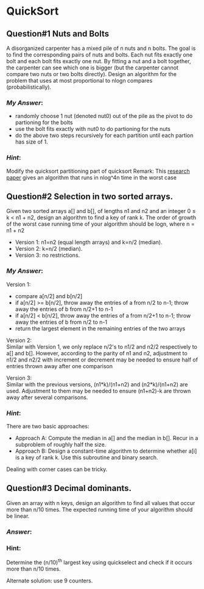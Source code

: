 # QuickSort

## Question#1 Nuts and Bolts
A disorganized carpenter has a mixed pile of n nuts and n bolts. The goal is to find the 
corresponding pairs of nuts and bolts. Each nut fits exactly one bolt and each bolt fits
exactly one nut. By fitting a nut and a bolt together, the carpenter can see which one is bigger
(but the carpenter cannot compare two nuts or two bolts directly). Design an algorithm for
the problem that uses at most proportional to nlogn compares (probabilistically).

### *My Answer*:
* randomly choose 1 nut (denoted nut0) out of the pile as the pivot to do partioning for the bolts
* use the bolt fits exactly with nut0 to do partioning for the nuts
* do the above two steps recursively for each partition until each partion has size of 1.

### *Hint*:
Modify the quicksort partitioning part of quicksort
Remark: This [research paper](http://web.cs.ucla.edu/~rafail/PUBLIC/17.pdf) gives an algorithm that runs in nlog^4n time in the worst case

## Question#2 Selection in two sorted arrays.
Given two sorted arrays a[] and b[], of lengths n1 and n2 and an integer 0 ≤ k < n1 + n2,
design an algorithm to find a key of rank k. The order of growth of the worst case running time
of your algorithm should be logn, where n = n1 + n2
* Version 1: n1=n2 (equal length arrays) and k=n/2 (median).
* Version 2: k=n/2 (median).
* Version 3: no restrictions.

### *My Answer*:
Version 1:
* compare a[n/2] and b[n/2]
* if a[n/2] >= b[n/2], throw away the entries of a from n/2 to n-1;
  throw away the entries of b from n/2+1 to n-1
* if a[n/2] < b[n/2], throw away the entries of a from n/2+1 to n-1;
  throw away the entries of b from n/2 to n-1
* return the largest element in the remaining entries of the two arrays

Version 2:  
Similar with Version 1, we only replace n/2's to n1/2 and n2/2 respectively to a[] and b[].
However, according to the parity of n1 and n2, adjustment to n1/2 and n2/2 with increment or decrement
may be needed to ensure half of entries thrown away after one comparison

Version 3:  
Similar with the previous versions, (n1\*k)/(n1+n2) and (n2\*k)/(n1+n2) are used.
Adjustment to them may be needed to ensure (n1+n2)-k are thrown away after several comparisons.
  
### *Hint*:
There are two basic approaches:
* Approach A: Compute the median in a[] and the median in b[]. Recur in a subproblem of roughly half the size.
* Approach B: Design a constant-time algorithm to determine whether a[i] is a key of rank k. Use this subroutine and binary search.  

Dealing with corner cases can be tricky.
  
## Question#3 Decimal dominants.
Given an array with n keys, design an algorithm to find all values that occur more than n/10 times.
The expected running time of your algorithm should be linear.

### *Answer*:

### Hint:
Determine the (n/10)<sup>th</sup> largest key using quickselect and
check if it occurs more than n/10 times.

Alternate solution: use 9 counters.